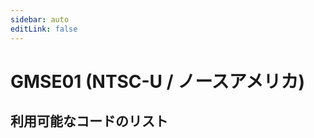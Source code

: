 ```yaml
---
sidebar: auto
editLink: false
---
```


# GMSE01 (NTSC-U / ノースアメリカ)

## 利用可能なコードのリスト

<!-- injectionpoint -->
